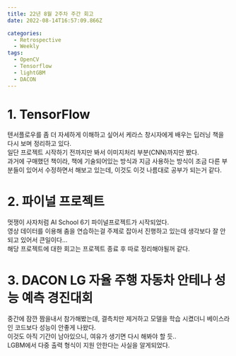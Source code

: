 ```yaml
---
title: 22년 8월 2주차 주간 회고
date: 2022-08-14T16:57:09.866Z

categories:
  - Retrospective
  - Weekly
tags:
  - OpenCV
  - Tensorflow
  - lightGBM
  - DACON
---
```


# 1. TensorFlow
텐서플로우를 좀 더 자세하게 이해하고 싶어서 케라스 창시자에게 배우는 딥러닝 책을 다시 보며 정리하고 있다.  
일단 프로젝트 시작하기 전까지만 봐서 이미지처리 부분(CNN)까지만 봤다.  
과거에 구매했던 책이라, 책에 기술되어있는 방식과 지금 사용하는 방식이 조금 다른 부분들이 있어서 수정하면서 해보고 있는데, 이것도 이것 나름대로 공부가 되는거 같다.  

# 2. 파이널 프로젝트
멋쟁이 사자처럼 AI School 6기 파이널프로젝트가 시작되었다.  
영상 데이터를 이용해 춤을 연습하는걸 주제로 잡아서 진행하고 있는데 생각보다 잘 안되고 있어서 큰일이다...  
해당 프로젝트에 대한 회고는 프로젝트 종료 후 따로 정리해야될꺼 같다.

# 3. DACON LG 자율 주행 자동차 안테나 성능 예측 경진대회
중간에 잠깐 짬을내서 참가해봤는데, 결측치만 제거하고 모델을 학습 시켰더니 베이스라인 코드보다 성능이 안좋게 나왔다.  
이것도 아직 기간이 남아있으니, 여유가 생기면 다시 해봐야 할 듯..  
LGBM에서 다중 출력 형식이 지원 안한다는 사실을 알게되었다.
